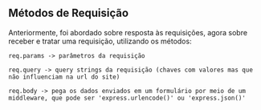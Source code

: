 ## Métodos de Requisição

Anteriormente, foi abordado sobre resposta às requisições, agora sobre receber e tratar uma requisição, utilizando os métodos:

    req.params -> parâmetros da requisição
    
    req.query -> query strings da requisição (chaves com valores mas que não influenciam na url do site)

    req.body -> pega os dados enviados em um formulário por meio de um middleware, que pode ser 'express.urlencode()' ou 'express.json()'